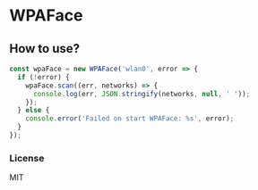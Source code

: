 # WPAFace

## How to use?

```js
const wpaFace = new WPAFace('wlan0', error => {
  if (!error) {
    wpaFace.scan((err, networks) => {
      console.log(err, JSON.stringify(networks, null, ' '));
    });
  } else {
    console.error('Failed on start WPAFace: %s', error);
  }
});
```

### License

MIT
